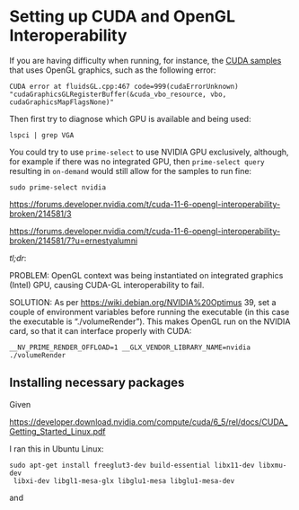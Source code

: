 # Setting up CUDA and OpenGL Interoperability

If you are having difficulty when running, for instance, the [CUDA samples](https://github.com/NVIDIA/cuda-samples) that uses OpenGL graphics, such as the following error:

```
CUDA error at fluidsGL.cpp:467 code=999(cudaErrorUnknown) "cudaGraphicsGLRegisterBuffer(&cuda_vbo_resource, vbo, cudaGraphicsMapFlagsNone)" 
```

Then first try to diagnose which GPU is available and being used:

```
lspci | grep VGA
```

You could try to use `prime-select` to use NVIDIA GPU exclusively, although, for example if there was no integrated GPU, then `prime-select query` resulting in `on-demand` would still allow for the samples to run fine:

```
sudo prime-select nvidia
```

https://forums.developer.nvidia.com/t/cuda-11-6-opengl-interoperability-broken/214581/3

https://forums.developer.nvidia.com/t/cuda-11-6-opengl-interoperability-broken/214581/7?u=ernestyalumni

*tl;dr*:


PROBLEM: OpenGL context was being instantiated on integrated graphics (Intel) GPU, causing CUDA-GL interoperability to fail.

SOLUTION: As per https://wiki.debian.org/NVIDIA%20Optimus 39, set a couple of environment variables before running the executable (in this case the executable is “./volumeRender”). This makes OpenGL run on the NVIDIA card, so that it can interface properly with CUDA:

```
__NV_PRIME_RENDER_OFFLOAD=1 __GLX_VENDOR_LIBRARY_NAME=nvidia ./volumeRender
```

## Installing necessary packages

Given

https://developer.download.nvidia.com/compute/cuda/6_5/rel/docs/CUDA_Getting_Started_Linux.pdf

I ran this in Ubuntu Linux:

```
sudo apt-get install freeglut3-dev build-essential libx11-dev libxmu-dev
 libxi-dev libgl1-mesa-glx libglu1-mesa libglu1-mesa-dev
```
and
```

```